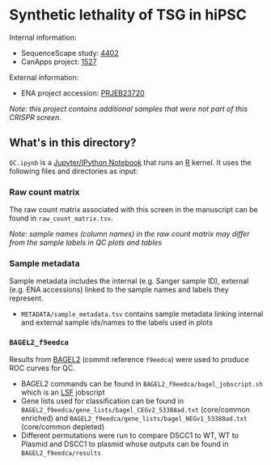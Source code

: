 # Synthetic lethality of TSG in hiPSC

Internal information:

* SequenceScape study: [4402](https://sequencescape.psd.sanger.ac.uk/studies/4402/information)
* CanApps project: [1527](https://canapps.sanger.ac.uk/action/Cancer_Pipeline_SampleDetails?project_id=1527)

External information:

* ENA project accession: [PRJEB23720](https://www.ebi.ac.uk/ena/browser/view/PRJEB23720)

*Note: this project contains additional samples that were not part of this CRISPR screen.*

## What's in this directory?

`QC.ipynb` is a [Jupyter/IPython Notebook](https://ipython.org/notebook.html) that runs an [R](https://www.r-project.org/) kernel. It uses the following files and directories as input:

### Raw count matrix
The raw count matrix associated with this screen in the manuscript can be found in `raw_count_matrix.tsv`.

*Note: sample names (column names) in the raw count matrix may differ from the sample labels in QC plots and tables*

### Sample metadata

Sample metadata includes the internal (e.g. Sanger sample ID), external (e.g. ENA accessions) linked to the sample names and labels they represent.

* `METADATA/sample_metadata.tsv` contains sample metadata linking internal and external sample ids/names to the labels used in plots

### `BAGEL2_f9eedca`

Results from [BAGEL2](https://github.com/hart-lab/bagel) (commit reference `f9eedca`) were used to produce ROC curves for QC. 

* BAGEL2 commands can be found in `BAGEL2_f9eedca/bagel_jobscript.sh` which is an [LSF](https://www.ibm.com/docs/en/spectrum-lsf/10.1.0?topic=overview-lsf-introduction) jobscript
* Gene lists used for classification can be found in `BAGEL2_f9eedca/gene_lists/bagel_CEGv2_53388ad.txt` (core/common enriched) and `BAGEL2_f9eedca/gene_lists/bagel_NEGv1_53388ad.txt` (core/common depleted)
* Different permutations were run to compare DSCC1 to WT, WT to Plasmid and DSCC1 to plasmid whose outputs can be found in `BAGEL2_f9eedca/results`

